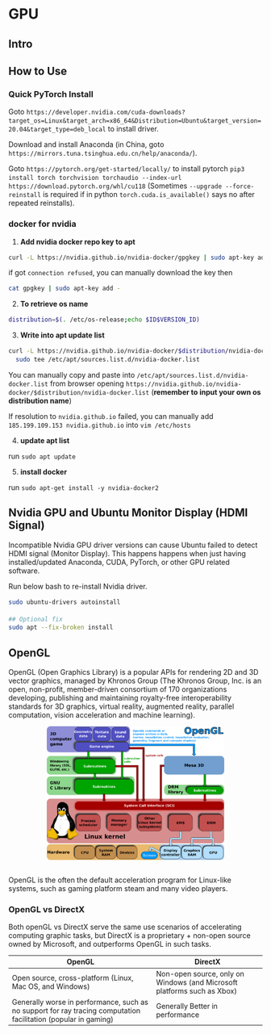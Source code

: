 # GPU

## Intro

## How to Use

### Quick PyTorch Install

Goto `https://developer.nvidia.com/cuda-downloads?target_os=Linux&target_arch=x86_64&Distribution=Ubuntu&target_version=20.04&target_type=deb_local` to install driver.

Download and install Anaconda (in China, goto `https://mirrors.tuna.tsinghua.edu.cn/help/anaconda/`).

Goto `https://pytorch.org/get-started/locally/` to install pytorch `pip3 install torch torchvision torchaudio --index-url https://download.pytorch.org/whl/cu118` (Sometimes `--upgrade --force-reinstall` is required if in python `torch.cuda.is_available()` says no after repeated reinstalls).

### docker for nvidia

1. **Add nvidia docker repo key to apt**
```bash
curl -L https://nvidia.github.io/nvidia-docker/gpgkey | sudo apt-key add -
```
if got `connection refused`, you can manually download the key then
```bash
cat gpgkey | sudo apt-key add -
```

2. **To retrieve os name**
```bash
distribution=$(. /etc/os-release;echo $ID$VERSION_ID)
```

3. **Write into apt update list**
```bash
curl -L https://nvidia.github.io/nvidia-docker/$distribution/nvidia-docker.list | \
  sudo tee /etc/apt/sources.list.d/nvidia-docker.list
```
You can manually copy and paste into `/etc/apt/sources.list.d/nvidia-docker.list` from browser opening `https://nvidia.github.io/nvidia-docker/$distribution/nvidia-docker.list` (**remember to input your own os distribution name**)

If resolution to `nvidia.github.io` failed, you can manually add `185.199.109.153 nvidia.github.io` into `vim /etc/hosts`

4. **update apt list**

run `sudo apt update`

5. **install docker**

run `sudo apt-get install -y nvidia-docker2`

## Nvidia GPU and Ubuntu Monitor Display (HDMI Signal)

Incompatible Nvidia GPU driver versions can cause Ubuntu failed to detect HDMI signal (Monitor Display).
This happens happens when just having installed/updated Anaconda, CUDA, PyTorch, or other GPU related software.

Run below bash to re-install Nvidia driver. 

```bash
sudo ubuntu-drivers autoinstall

## Optional fix
sudo apt --fix-broken install
```

## OpenGL

OpenGL (Open Graphics Library) is a popular APIs for rendering 2D and 3D vector graphics,
managed by Khronos Group (The Khronos Group, Inc. is an open, non-profit, member-driven consortium of 170 organizations developing, publishing and maintaining royalty-free interoperability standards for 3D graphics, virtual reality, augmented reality, parallel computation, vision acceleration and machine learning).

<div style="display: flex; justify-content: center;">
      <img src="imgs/Linux_kernel_and_OpenGL_video_games.svg.png" width="70%" height="70%" alt="Linux_kernel_and_OpenGL_video_games.svg" />
</div>
</br>

OpenGL is the often the default acceleration program for Linux-like systems, such as gaming platform steam and many video players.

### OpenGL vs DirectX

Both openGL vs DirectX serve the same use scenarios of accelerating computing graphic tasks,
but DirectX is a proprietary + non-open source owned by Microsoft, and outperforms OpenGL in such tasks.

|OpenGL|DirectX|
|-|-|
|Open source, cross-platform (Linux, Mac OS, and Windows)|Non-open source, only on Windows (and Microsoft platforms such as Xbox)|
|Generally worse in performance, such as no support for ray tracing computation facilitation (popular in gaming)|Generally Better in performance|